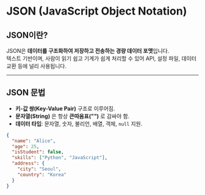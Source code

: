 # JSON (JavaScript Object Notation)

## JSON이란?
JSON은 **데이터를 구조화하여 저장하고 전송하는 경량 데이터 포맷**입니다.  
텍스트 기반이며, 사람이 읽기 쉽고 기계가 쉽게 처리할 수 있어 API, 설정 파일, 데이터 교환 등에 널리 사용됩니다.

---

## JSON 문법
- **키-값 쌍(Key-Value Pair)** 구조로 이루어짐.
- **문자열(String)** 은 항상 **큰따옴표("")** 로 감싸야 함.
- **데이터 타입**: 문자열, 숫자, 불리언, 배열, 객체, `null` 지원.

```json
{
  "name": "Alice",
  "age": 25,
  "isStudent": false,
  "skills": ["Python", "JavaScript"],
  "address": {
    "city": "Seoul",
    "country": "Korea"
  }
}
